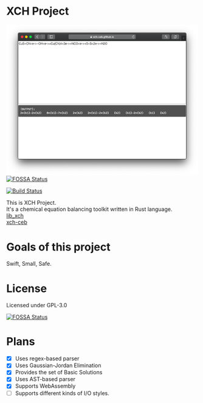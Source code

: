 # XCH Project
![Screenshot](Screenshot.png) [![FOSSA Status](https://app.fossa.io/api/projects/git%2Bgithub.com%2FXCH-CEB%2Fxch-project.svg?type=shield)](https://app.fossa.io/projects/git%2Bgithub.com%2FXCH-CEB%2Fxch-project?ref=badge_shield)
 
[![Build Status](https://travis-ci.org/XCH-CEB/xch-project.svg?branch=master)](https://travis-ci.org/XCH-CEB/xch-project)  

This is XCH Project.  
It's a chemical equation balancing toolkit written in Rust language.   
[lib_xch](https://crates.io/crates/lib_xch)   
[xch-ceb](https://crates.io/crates/xch-ceb)  


# Goals of this project
Swift, Small, Safe.  

# License
Licensed under GPL-3.0  


[![FOSSA Status](https://app.fossa.io/api/projects/git%2Bgithub.com%2FXCH-CEB%2Fxch-project.svg?type=large)](https://app.fossa.io/projects/git%2Bgithub.com%2FXCH-CEB%2Fxch-project?ref=badge_large)

# Plans
- [x] Uses regex-based parser
- [x] Uses Gaussian-Jordan Elimination
- [x] Provides the set of Basic Solutions
- [x] Uses AST-based parser
- [x] Supports WebAssembly
- [ ] Supports different kinds of I/O styles.